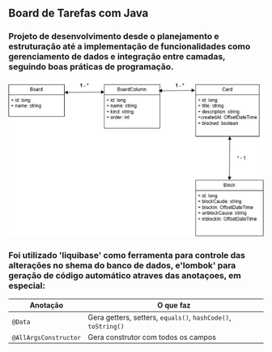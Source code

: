 ## Board de Tarefas com Java
### Projeto de desenvolvimento desde o planejamento e estruturação até a implementação de funcionalidades como gerenciamento de dados e integração entre camadas, seguindo boas práticas de programação.

![Diagrama de Classes](docs/Board.jpg)

### Foi utilizado 'liquibase' como ferramenta para controle das alterações no shema do banco de dados, e'lombok' para geração de código automático atraves das anotaçoes, em especial:
| Anotação              | O que faz                                                     |
| --------------------- | ------------------------------------------------------------- |
| `@Data`               | Gera getters, setters, `equals()`, `hashCode()`, `toString()` |                            |
| `@AllArgsConstructor` | Gera construtor com todos os campos                           |






